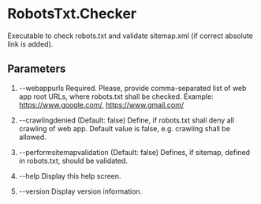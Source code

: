 # RobotsTxt.Checker

Executable to check robots.txt and validate sitemap.xml (if correct absolute link is added).

## Parameters

1.  --webappurls        Required. Please, provide comma-separated list of web app root URLs, where robots.txt shall be checked. Example: https://www.google.com/, https://www.gmail.com/

1.  --crawlingdenied    (Default: false) Define, if robots.txt shall deny all crawling of web app. Default value is false, e.g. crawling shall be allowed.

1. --performsitemapvalidation    (Default: false) Defines, if sitemap, defined in robots.txt, should be validated.

1.  --help              Display this help screen.

1.  --version           Display version information.